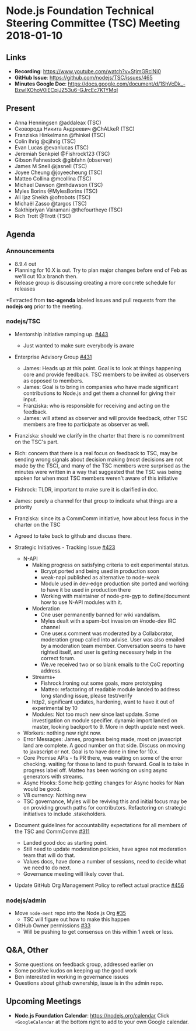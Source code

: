 # Node.js Foundation Technical Steering Committee (TSC) Meeting 2018-01-10

## Links
* **Recording**: https://www.youtube.com/watch?v=StjmGRclNi0
* **GitHub Issue**: https://github.com/nodejs/TSC/issues/465
* **Minutes Google Doc**: https://docs.google.com/document/d/1ShVcDk_-BzwIXOhoV0iECpjJZ53u6-GJrcEc7K1YMqI

## Present
* Anna Henningsen @addaleax (TSC)
* Сковорода Никита Андреевич @ChALkeR (TSC)
* Franziska Hinkelmann @fhinkel (TSC)
* Colin Ihrig @cjihrig (TSC)
* Evan Lucas @evanlucas (TSC)
* Jeremiah Senkpiel @Fishrock123 (TSC)
* Gibson Fahnestock @gibfahn (observer)
* James M Snell @jasnell (TSC)
* Joyee Cheung @joyeecheung (TSC)
* Matteo Collina @mcollina (TSC)
* Michael Dawson @mhdawson (TSC)
* Myles Borins @MylesBorins (TSC)
* Ali Ijaz Sheikh @ofrobots (TSC)
* Michaël Zasso @targos (TSC)
* Sakthipriyan Vairamani @thefourtheye (TSC)
* Rich Trott @Trott (TSC)

## Agenda
### Announcements
* 8.9.4 out
* Planning for 10.X is out. Try to plan major changes before end of Feb as we'll cut
  10.x branch then.
* Release group is discussing creating a more concrete schedule for releases  


*Extracted from **tsc-agenda** labeled issues and pull requests from the **nodejs org** prior to the meeting.

### nodejs/TSC
* Mentorship initiative ramping up. [#443](https://github.com/nodejs/TSC/issues/443)
  * Just wanted to make sure everybody is aware
* Enterprise Advisory Group [#431](https://github.com/nodejs/TSC/issues/431)
  * James: Heads up at this point. Goal is to look at things happening core and provide
    feedback. TSC members to be invited as observers as opposed to members.
  * James: Goal is to bring in companies who have made significant contributions to Node.js
    and get them a channel for giving their input.
  * Franziska: who is responsible for receiving and acting on the feedback.
  * James: will attend as observer and will provide feedback, other TSC members are 
    free to participate as observer as well.
 * Franziska: should we clarify in the charter that there is no commitment on the TSC's part.
 * Rich: concern that there is a real focus on feedback to TSC, may be sending wrong signals
   about decision making (most decisions are not made by the TSC), and many of the TSC
   members were surprised as the minutes were written in a way that suggested that the TSC
   was being spoken for when most TSC members weren't aware of this initiative 
 * Fishrock: TLDR, important to make sure it is clarified in doc.
 * James: purely a channel for that group to indicate what things are a priority
 * Franziska: since its a CommComm initiative, how about less focus in the charter on the TSC
 * Agreed to take back to github and discuss there.

* Strategic Initiatives - Tracking Issue [#423](https://github.com/nodejs/TSC/issues/423)
  * N-API
    * Making progress on satisfying criteria to exit experimental status.
      * Bcrypt ported and being used in production soon
      * weak-napi published as alternative to node-weak
      * Module used in dev-edge production site ported and working to have it be used in
        production there
      * Working with maintainer of node-pre-gyp to define/document how to use N-API modules
        with it.
    * Moderation
      * One user permanently banned for wiki vandalism.
      * Myles dealt with a spam-bot invasion on #node-dev IRC channel
      * One user.s comment was moderated by a Collaborator, moderation group called into 
        advise. User was also emailed by a moderation team member. Conversation
        seems to have righted itself, and user is getting necessary help in the correct forum.
      * We.ve received two or so blank emails to the CoC reporting address.
    * Streams+
      * Fishrock:Ironing out some goals, more prototyping
      * Matteo: refactoring of readable module landed to address long standing issue, please
         test/verify
    * http2, significant updates, hardening, want to have it out of experimental by 10
    * Modules: Not too much new since last update. Some investigation on module specifier.
      dynamic import landed on master, looking backport to 9. More in depth update next week.
   * Workers: nothing new right now. 
   * Error Messages: James, progress being made, most on javascript land are complete.  A
     good number on that side.  Discuss on moving to javascript or not.  Goal is to have done
     in time for 10.x.  
   * Core Promise APIs - fs PR there, was waiting on some of the error checking. 
     waiting for those to land to push forward.  Goal is to take in progress label off. 
     Matteo has been working on using async generators with streams.
   * Async Hooks: Some help getting changes for Async hooks for Nan would be good.
   * V8 currency: Nothing new
   * TSC governance, Myles will be reviving this and initial focus may be on providing growth
    paths for contributors.  Refactoring on strategic initiatives to include .stakeholders.
 
* Document guidelines for accountability expectations for all members of the TSC and CommComm [#311](https://github.com/nodejs/TSC/issues/311)
  * Landed good doc as starting point.
  * Still need to update moderation policies, have agree not moderation team that will
    do that.
  * Values docs, have done a number of sessions, need to decide what we need to do 
    next.
  * Governance meeting will likely cover that. 

* Update GitHub Org Management Policy to reflect actual practice [#456](https://github.com/nodejs/TSC/issues/456)

### nodejs/admin
* Move `node-ment` repo into the Node.js Org [#35](https://github.com/nodejs/admin/issues/35)
  * TSC will figure out how to make this happen
* GitHub Owner permissions [#33](https://github.com/nodejs/admin/issues/33)
  * Will be pushing to get consensus on this within 1 week or less.

## Q&A, Other
* Some questions on feedback group, addressed earlier on
* Some positive kudos on keeping up the good work
* Ben interested in working in governance issues
* Questions about github ownership, issue is in the admin repo.

## Upcoming Meetings
* **Node.js Foundation Calendar**: https://nodejs.org/calendar
Click `+GoogleCalendar` at the bottom right to add to your own Google calendar.

